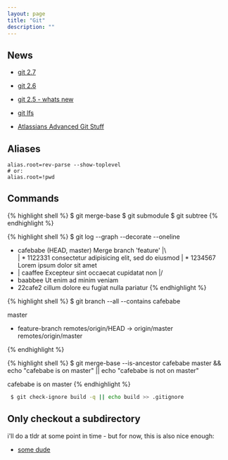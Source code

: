 ```yaml
---
layout: page
title: "Git"
description: ""
---
```




## News

 
* [git 2.7](https://github.com/blog/2094-new-year-new-git-release)
* [git 2.6](https://github.com/blog/2066-git-2-6-including-flexible-fsck-and-improved-status)
* [git 2.5 - whats new](https://github.com/blog/2042-git-2-5-including-multiple-worktrees-and-triangular-workflows)


* [git lfs](https://github.com/blog/2069-git-large-file-storage-v1-0)
* [Atlassians Advanced Git Stuff](https://www.atlassian.com/git/tutorials/advanced-overview)


## Aliases

```
alias.root=rev-parse --show-toplevel
# or:
alias.root=!pwd
``` 


## Commands


{% highlight shell %}
$ git merge-base
$ git submodule
$ git subtree
{% endhighlight %} 
 


{% highlight shell %}
$ git log --graph --decorate --oneline

*   cafebabe (HEAD, master) Merge branch 'feature'
|\  
| * 1122331 consectetur adipisicing elit, sed do eiusmod
| * 1234567 Lorem ipsum dolor sit amet
* | caaffee Excepteur sint occaecat cupidatat non
|/  
* baabbee Ut enim ad minim veniam
* 22cafe2 cillum dolore eu fugiat nulla pariatur
{% endhighlight %}
 



{% highlight shell %}
$ git branch --all --contains cafebabe

  master
* feature-branch
  remotes/origin/HEAD -> origin/master
  remotes/origin/master

{% endhighlight %}


{% highlight shell %}
$ git merge-base --is-ancestor cafebabe master && echo "cafebabe is on master" || echo "cafebabe is not on master"

cafebabe is on master
{% endhighlight %}



```bash
 $ git check-ignore build -q || echo build >> .gitignore
```



## Only checkout a subdirectory


i'll do a tldr at some point in time - but for now, this is also nice enough:

* [some dude](http://jasonkarns.com/blog/subdirectory-checkouts-with-git-sparse-checkout/)



